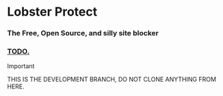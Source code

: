 # Lobster Protect
### The Free, Open Source, and silly site blocker
### [TODO.](TODO.md)

> [!IMPORTANT]
> THIS IS THE DEVELOPMENT BRANCH, DO NOT CLONE ANYTHING FROM HERE.

